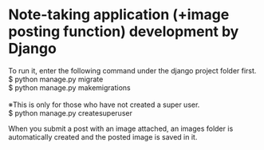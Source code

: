 # Note-taking application (+image posting function) development by Django

To run it, enter the following command under the django project folder first.<br>
$ python manage.py migrate<br>
$ python manage.py makemigrations<br>
<br>
※This is only for those who have not created a super user.<br>
$ python manage.py createsuperuser<br>

When you submit a post with an image attached, an images folder is automatically created and the posted image is saved in it.
